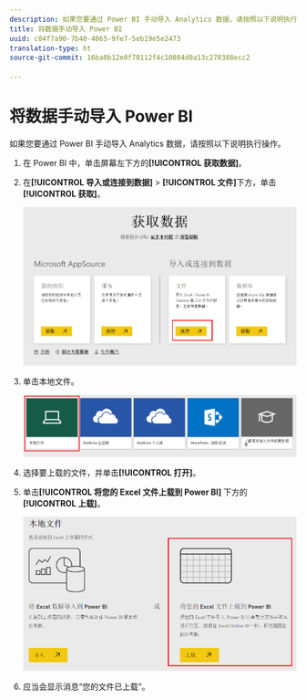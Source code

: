 ```yaml
---
description: 如果您要通过 Power BI 手动导入 Analytics 数据，请按照以下说明执行操作。
title: 将数据手动导入 Power BI
uuid: c84f7a90-7b40-4065-9fe7-5eb19e5e2473
translation-type: ht
source-git-commit: 16ba0b12e0f70112f4c10804d0a13c278388ecc2

---
```



# 将数据手动导入 Power BI

如果您要通过 Power BI 手动导入 Analytics 数据，请按照以下说明执行操作。

1. 在 Power BI 中，单击屏幕左下方的&#x200B;**[!UICONTROL 获取数据]**。
1. 在&#x200B;**[!UICONTROL 导入或连接到数据]** > **[!UICONTROL 文件]**&#x200B;下方，单击&#x200B;**[!UICONTROL 获取]**。

   ![](assets/get-data.png)

1. 单击本地文件。

   ![](assets/local-file.png)

1. 选择要上载的文件，并单击&#x200B;**[!UICONTROL 打开]**。
1. 单击&#x200B;**[!UICONTROL 将您的 Excel 文件上载到 Power BI]** 下方的&#x200B;**[!UICONTROL 上载]**。

   ![](assets/upload-excel-file.png)

1. 应当会显示消息“您的文件已上载”。

